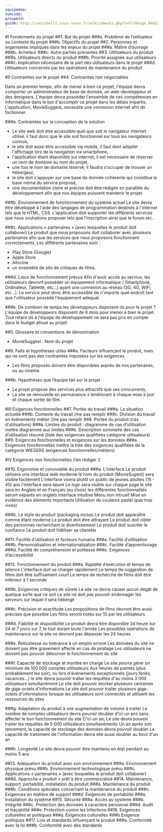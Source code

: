 ```yaml
---
equipemoa: 
nomcode: 
groupetd: 
guide: http://casisbelli.insa-rouen.fr/wiki/pmwiki.php?n=FilRouge.RedigerCdc
---
```


#I	Fondements du projet
##1. But du projet
###a. Problème de l’utilisateur ou contexte du projet
###b. Objectifs du projet
##2. Personnes et organismes impliqués dans les enjeux du projet 
###a. Maître d’ouvrage
###b. Acheteur
###c. Autre parties prenantes
##3. Utilisateurs du produit
###a.	Utilisateurs directs du produit
###b. Priorité assignée aux utilisateurs
###c. Implication nécessaire de la part des utilisateurs dans le projet
###d. Utilisateurs concernés par les opérations de maintenance du produit

#II	Contraintes sur le projet 
##4. Contraintes non négociables

Dans un premier temps, afin de mener à bien ce projet, l'équipe devra comporter un administrateur de base de donnée, un web-developpeur et des designers. L'équipe devra posséder l'ensemble de ces compétences en informatique dans le but d'accomplir ce projet dans les délais impartis.
L'application, MovieSuggest, necessite une connexion internet afin de foctionner.

###a. Contraintes sur la conception de la solution
+ Le site web doit être accessible quel que soit le navigateur internet utilisé, il faut donc que le site soit fonctionnel sur tous les navigateurs connus,
+ le site doit aussi être accessible via mobile, il faut dont adapter l'affichage lors de la navigation via smartphone,
+ l'application étant disponible sur internet, il est necessaire de réserver un nom de domaine au nom du projet,
+ une fois le nom de domaine réservé, il faudra s'occuper de trouver un hébergeur,
+ le site doit s'appuyer sur une base de donnée cohérente qui constitue la base même du service proposé,
+ une documentation claire et précise doit être rédigée en parallèle du développement afin que nos équipes puissent maintenir le projet.

###b. Environnement de fonctionnement du système actuel
Le site devra être développé à l'aide des langages de programmation destinés à l'internet tels que le HTML, CSS. L'application doit supporter les différents services que nous souhaitons proposer tels que l'inscription ainsi que le forum etc..

###c. Applications « partenaires » (avec lesquelles le produit doit collaborer)
Le produit que nous proposons doit collaborer avec plusieurs partenaires afin que les services que nous proposons fonctionnent correctements.
Les différents partenaires sont :
+ Play Store (Google)
+ Apple Store
+ Allocine
+ un ensemble de site de critiques de films.

###d. Lieux de fonctionnement prévus
Afin d'avoir accés au service, les utilisateurs devront posséder un équipement informatique ( Smartphone, Ordinateur, Tablette, etc...) ayant une connexion au réseau (3G, 4G, WiFi, etc...). Le service peut donc être accessible de n'importe quel endroit tant que l'utilisateur possède l'équipement adequat.

###e. De combien de temps les développeurs disposent-ils pour le projet ?
L'équipe de développeurs disposent de 6 mois pour mener à bien le projet. Tout retard dû à l'équipe de développement ne sera pas pris en compte dans le budget alloué au projet.

##5. Glossaire et conventions de dénomination
+ MovieSuggest : Nom du projet

##6. Faits et hypothèses utiles
###a. Facteurs influençant le produit, mais qui ne sont pas des contraintes imposées sur les exigences
+ Les films proposés doivent être disponibles auprès de nos partenaires, ou au cinema.

###b. Hypothèses que l’équipe fait sur le projet
+ Le projet propose des services plus attractifs que ses concurrents,
+ Le site se renouvelle en permanance s'améliorant à chaque mise à jour et chaque sortie de film.

#III	Exigences fonctionnelles
##7. Portée du travail
###a. La situation actuelle
###b. Contexte du travail //ne pas remplir
###c. Division du travail en événements métier //ne pas remplir
##8. Portée du produit (cas d’utilisations)
###a. Limites du produit : diagramme de cas d’utilisation
mettre diagramme aux limites
###b. Description sommaire des cas d’utilisation
résumé (liste des exigences qualifiées catégorie utilisateurs)
##9. Exigences fonctionnelles et exigences sur les données
###a. Exigences fonctionnelles
mettre la liste des exigences qualifiées de la catégorie WIEGERS (exigences fonctionnelles/métiers)

#IV	Exigences non fonctionnelles //en rédiger 2

##10. Ergonomie et convivialité du produit
###a. L’interface
Le produit utilisera une interface web moderne
le nom du produit (MovieSugest) sera visible facilement
L'interface visera plutôt un public de jeunes adultes (15 - 45) ans
l'interface sera épuré
Le logo sera visible sur chaque page
le site sera en Anglais et en Français (au choix)
les différentes fonctionnalités seront séparés en onglets
Interface intuitive
Menu non intrusif
Mise en évidence des éléments importants
Utilisation de couleurs pastel (pas trop vives)

###b. Le style du produit (packaging inclus)
Le produit doit apparaître comme étant moderne
Le produit doit être attrayant
Le produit doit cibler des personnes recherchant le divertissement
Le produit doit susciter la confiance
Le produit doit fidéliser sa clientèle

##11. Facilité d’utilisation et facteurs humains 
###a. Facilité d’utilisation
###b. Personnalisation et internationalisation
###c. Facilité d’apprentissage
###d. Facilité de compréhension et politesse
###e. Exigences d’accessibilité

##12. Fonctionnement du produit
###a. Rapidité d’exécution et temps de latence
L'interface doit se charger rapidement
Le temps de suggestion de films doit être suffisament court
Le temps de recherche de films doit être inférieur à 1 seconde

###b. Exigences critiques de sûreté
Le site ne devra causer aucun dégât de quelque sorte que ce soit
Le site ne doit pas pouvoir endomager les serveurs sur lequel il sera hébergé

###c. Précision et exactitude
Les propositions de films devront être aussi précises que possible
Les films seront notés sur 10 par les utilisateurs

###d. Fiabilité et disponibilité
Le produit devra être disponible 24 heure sur 24 et 7 jours sur 7, le tout durant toute l'année
Les possibles opérations de maintenance sur le site ne devront pas dépasser les 24 heures

###e. Robustesse ou tolérance à un emploi erroné
Les données du site ne doivent pas être gravement affecté en cas de piratage
Les utilisateurs ne doivent pas pouvoir détourner le fonctionnement du site

###f. Capacité de stockage et montée en charge
Le site pourra gérer un minimum de 100 000 comptes utilisateurs
Aux heures de pointes (plus probablement les soir), ou lors d'événements exceptionnels (jours fériés, vacances...) le site devra pouvoir traiter les requêtes d'au moins 3 000 utilisateurs simultanément
Le site doit pouvoir stocker plusieurs centaines de giga-octets d'informations
Le site doit pouvoir traiter plusieurs giga-octets d'informations lorsque les utilisateurs sont connectés et utilisent les ressources du sites

###g. Adaptation du produit à une augmentation de volume à traiter
Le nombre de comptes utilisateurs devra pouvoir doubler d'ici un ans sans affecter le bon fonctionnement du site
D'ici un an, Le site devra pouvoir traiter les requêtes de 5 000 utilisateurs simultanéments
Un an après son lancement, la capacité de stockage des données devra pouvoir doubler
La capacité de traitement de l'information devra elle aussi doubler au bout d'un an

###h. Longévité
Le site devra pouvoir être maintenu en état pendant au moins 5 ans

##13. Adéquation du produit avec son environnement
###a. Environnement physique prévu
###b. Environnement technologique prévu
###c. Applications « partenaires » (avec lesquelles le produit doit collaborer) 
###d. Approche « produit » prêt à être commercialisé
##14. Maintenance, support, portabilité, installation du produit
###a. Maintenance du produit 
###b. Conditions spéciales concernant la maintenance du produit
###c. Exigences en matière de support
###d. Exigences de portabilité
###e. Installation du système
##15. Sécurité
###a. Accès au système
###b. Intégrité
###c. Protection des données à caractère personnel
###d. Audit et traçabilité
###e. Protection contre les infections
##16. Exigences culturelles et politiques 
###a. Exigences culturelles
###b Exigence politiques
##17. Lois et standards influençant le produit
###a. Conformité avec la loi
###b. Conformité avec des standards
